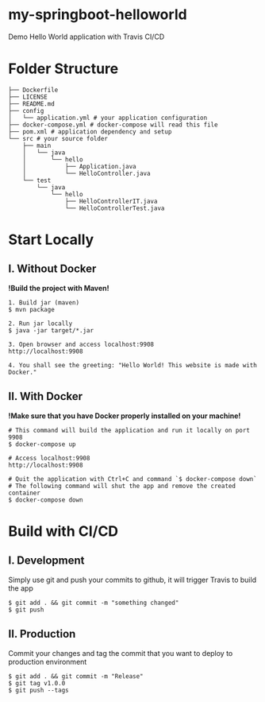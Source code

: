 # my-springboot-helloworld
Demo Hello World application with Travis CI/CD

# Folder Structure
```
├── Dockerfile
├── LICENSE
├── README.md
├── config
│   └── application.yml # your application configuration
├── docker-compose.yml # docker-compose will read this file
├── pom.xml # application dependency and setup
└── src # your source folder
    ├── main
    │   └── java
    │       └── hello
    │           ├── Application.java
    │           └── HelloController.java
    └── test
        └── java
            └── hello
                ├── HelloControllerIT.java
                └── HelloControllerTest.java
```

# Start Locally
## I. Without Docker
**!Build the project with Maven!**
```shell
1. Build jar (maven)
$ mvn package

2. Run jar locally
$ java -jar target/*.jar

3. Open browser and access localhost:9908
http://localhost:9908

4. You shall see the greeting: "Hello World! This website is made with Docker."
```

## II. With Docker
**!Make sure that you have Docker properly installed on your machine!**
```shell
# This command will build the application and run it locally on port 9908
$ docker-compose up

# Access localhost:9908
http://localhost:9908

# Quit the application with Ctrl+C and command `$ docker-compose down`
# The following command will shut the app and remove the created container
$ docker-compose down
```

# Build with CI/CD
## I. Development
Simply use git and push your commits to github, it will trigger Travis to build the app
```
$ git add . && git commit -m "something changed"
$ git push
```

## II. Production
Commit your changes and tag the commit that you want to deploy to production environment
```
$ git add . && git commit -m "Release"
$ git tag v1.0.0
$ git push --tags
```
